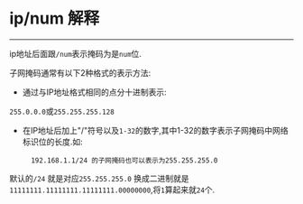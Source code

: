 # ip/num 解释

---

ip地址后面跟`/num`表示掩码为是`num`位.

子网掩码通常有以下2种格式的表示方法:

* 通过与IP地址格式相同的点分十进制表示:

`255.0.0.0`或`255.255.255.128`

* 在IP地址后加上"/"符号以及`1-32`的数字,其中1-32的数字表示子网掩码中网络标识位的长度.如:

		192.168.1.1/24 的子网掩码也可以表示为255.255.255.0
		
默认的`/24` 就是对应`255.255.255.0` 换成二进制就是`11111111.11111111.11111111.00000000`,将`1`算起来就`24`个. 


